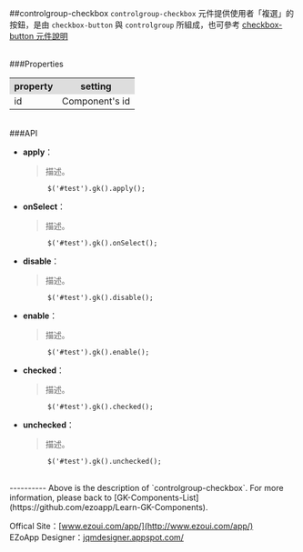 ##controlgroup-checkbox
`controlgroup-checkbox` 元件提供使用者「複選」的按鈕，是由 `checkbox-button` 與 `controlgroup` 所組成，也可參考 [checkbox-button 元件說明](https://github.com/ezoapp/Learn-GK-Components/blob/master/docs/GKComponent-checkbox-button.md) 

<br/>
###Properties
<table>

<tr>
<th style="background:#ddd;">property</th>
<th style="background:#ddd;">setting</th>
</tr>

<tr>
<td>id</td>
<td>Component's id</td>
</tr>

</table>

<br/>
###API

- **apply**：  
  	> 描述。

			$('#test').gk().apply();


- **onSelect**：  
  	> 描述。

			$('#test').gk().onSelect();


- **disable**：  
  	> 描述。

			$('#test').gk().disable();


- **enable**：  
  	> 描述。

			$('#test').gk().enable();


- **checked**：  
  	> 描述。

			$('#test').gk().checked();


- **unchecked**：  
  	> 描述。

			$('#test').gk().unchecked();



<br/>
----------
Above is the description of `controlgroup-checkbox`. For more information, please back to [GK-Components-List](https://github.com/ezoapp/Learn-GK-Components).

Offical Site：[www.ezoui.com/app/](http://www.ezoui.com/app/)  
EZoApp Designer：[jqmdesigner.appspot.com/](http://jqmdesigner.appspot.com/)




